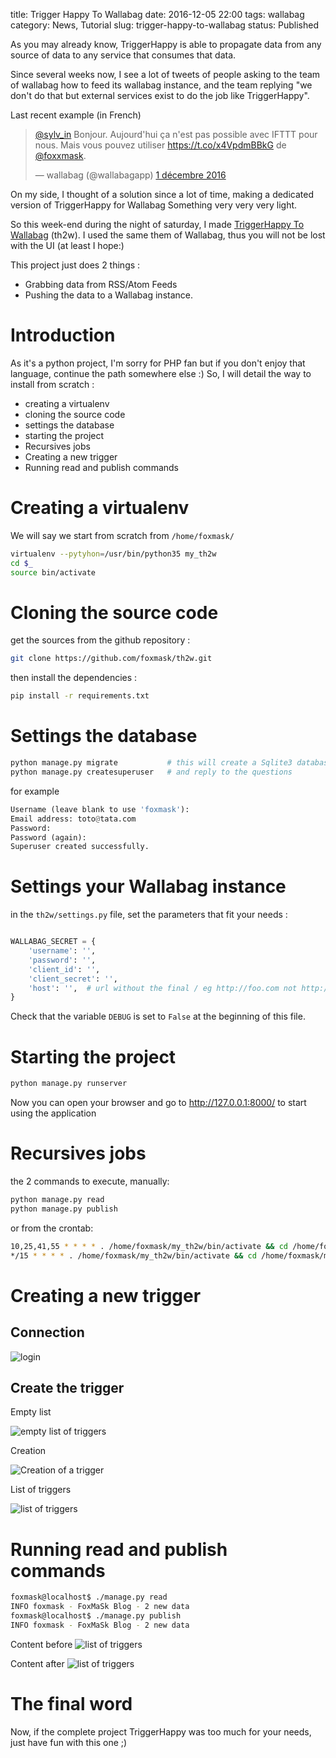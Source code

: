 title: Trigger Happy To Wallabag
date: 2016-12-05 22:00
tags: wallabag 
category: News, Tutorial
slug: trigger-happy-to-wallabag
status: Published


As you may already know, TriggerHappy is able to propagate data from any source of data to any service that consumes that data.

Since several weeks now, I see a lot of tweets of people asking to the team of wallabag how to feed its wallabag instance,
and the team replying "we don't do that but external services exist to do the job like TriggerHappy".


Last recent example (in French)

<blockquote class="twitter-tweet" data-lang="fr"><p lang="fr" dir="ltr"><a href="https://twitter.com/sylv_in">@sylv_in</a> Bonjour. Aujourd&#39;hui ça n&#39;est pas possible avec IFTTT pour nous. Mais vous pouvez utiliser <a href="https://t.co/x4VpdmBBkG">https://t.co/x4VpdmBBkG</a> de <a href="https://twitter.com/foxxmask">@foxxmask</a>.</p>&mdash; wallabag (@wallabagapp) <a href="https://twitter.com/wallabagapp/status/804286336471597056">1 décembre 2016</a></blockquote>
<script async src="//platform.twitter.com/widgets.js" charset="utf-8"></script>


On my side, I thought of a solution since a lot of time, making a dedicated version of TriggerHappy for Wallabag
Something very very very light.

So this week-end during the night of saturday, I made [TriggerHappy To Wallabag](https://github.com/foxmask/th2w) (th2w).
I used the same them of Wallabag, thus you will not be lost with the UI (at least I hope:)

This project just does 2 things : 

* Grabbing data from RSS/Atom Feeds
* Pushing the data to a Wallabag instance.


Introduction
============

As it's a python project, I'm sorry for PHP fan but if you don't enjoy that language, continue the path somewhere else :)
So, I will detail the way to install from scratch :
 
* creating a virtualenv
* cloning the source code
* settings the database
* starting the project
* Recursives jobs
* Creating a new trigger
* Running read and publish commands

Creating a virtualenv 
=====================

We will say we start from scratch from `/home/foxmask/`

```bash
virtualenv --pytyhon=/usr/bin/python35 my_th2w
cd $_
source bin/activate
```

Cloning the source code
=======================

get the sources from the github repository :

```bash
git clone https://github.com/foxmask/th2w.git
```

then install the dependencies :

```bash
pip install -r requirements.txt
```

Settings the database
=====================

```python
python manage.py migrate           # this will create a Sqlite3 database
python manage.py createsuperuser   # and reply to the questions
```

for example

```python
Username (leave blank to use 'foxmask'): 
Email address: toto@tata.com
Password: 
Password (again): 
Superuser created successfully.
```


Settings your Wallabag instance
===============================

in the `th2w/settings.py` file, set the parameters that fit your needs :
 
```python

WALLABAG_SECRET = {
    'username': '',
    'password': '',
    'client_id': '',
    'client_secret': '',
    'host': '',  # url without the final / eg http://foo.com not http://foo.com/
}
```
Check that the variable `DEBUG` is set to `False` at the beginning of this file.


Starting the project
====================

```python
python manage.py runserver
```

Now you can open your browser and go to http://127.0.0.1:8000/ to start using the application


Recursives jobs
===============

the 2 commands to execute, manually:

```python
python manage.py read
python manage.py publish
```

or from the crontab:

```bash
10,25,41,55 * * * * . /home/foxmask/my_th2w/bin/activate && cd /home/foxmask/my_th2w/th2w/ && ./manage.py read 
*/15 * * * * . /home/foxmask/my_th2w/bin/activate && cd /home/foxmask/my_th2w/th2w/ && ./manage.py publish
```


Creating a new trigger
======================


Connection
----------

![login](https://blog.trigger-happy.eu/static/th2w_login.png)


Create the trigger
------------------

Empty list

![empty list of triggers](https://blog.trigger-happy.eu/static/th2w_list.png)

Creation

![Creation of a trigger](https://blog.trigger-happy.eu/static/th2w_create_trigger.png)

List of triggers

![list of triggers](https://blog.trigger-happy.eu/static/th2w_list2.png)

Running read and publish commands
=================================


```bash
foxmask@localhost$ ./manage.py read
INFO foxmask - FoxMaSk Blog - 2 new data
foxmask@localhost$ ./manage.py publish
INFO foxmask - FoxMaSk Blog - 2 new data

```

Content before
![list of triggers](https://blog.trigger-happy.eu/static/wallabag_instance_before.png)

Content after
![list of triggers](https://blog.trigger-happy.eu/static/wallabag_instance_after.png)


The final word
==============

Now, if the complete project TriggerHappy was too much for your needs, just have fun with this one ;)
 
